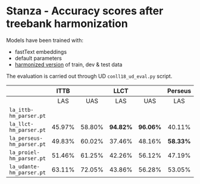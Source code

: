 # Stanza - Accuracy scores after treebank harmonization

Models have been trained with:
* fastText embeddings
* default parameters
* [harmonized version](https://github.com/fjambe/Latin-variability/tree/main/harmonization/harmonized-treebanks) of train, dev & test data

The evaluation is carried out through UD `conll18_ud_eval.py` script.

||ITTB||LLCT||Perseus||PROIEL||UDante||
| --- | :---: | :---: | :---: | :---: | :---: | :---: | :---: | :---: | :---: | :---: |
||LAS|UAS|LAS|UAS|LAS|UAS|LAS|UAS|LAS|UAS|
|`la_ittb-hm_parser.pt`|||||||||||
|`la_llct-hm_parser.pt`|45.97%|58.80%|**94.82%**|**96.06%**|40.11%|53.09%|47.87%|60.70%|39.81%|52.55%|
|`la_perseus-hm_parser.pt`|49.83%|60.02%|37.46%|48.16%|**58.33%**|**67.94%**|55.85%|65.01%|38.74%|51.84%|
|`la_proiel-hm_parser.pt`|51.46%|61.25%|42.26%|56.12%|47.19%|58.50%|**80.75%**|**84.31%**|40.92%|53.17%|
|`la_udante-hm_parser.pt`|63.11%|72.05%|43.86%|56.28%|53.05%|63.77%|53.05%|63.86%|**57.91%**|**67.22%**|
